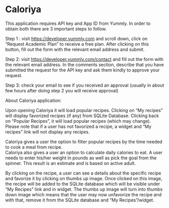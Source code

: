 # Caloriya

This application requires API key and App ID from Yummly. In order to obtain both there are 3 important steps to follow. 

Step 1 : visit https://developer.yummly.com and scroll down, click on “Request Academic Plan” to receive a free plan. After clicking on this button, fill out the form with the relevant email address and submit. 

Step 2: visit https://developer.yummly.com/contact and fill out the form with the relevant email address. In the comments section, describe that you have submitted the request for the API key and ask them kindly to approve your request.

Step 3: check your email to see if you received an approval (usually in about few hours after doing step 2 you will receive approval)



About Caloriya application:

Upon opening Caloriya it will load popular recipes. Clicking on “My recipes” will display favorized recipes (if any) from SQLite Database. Clicking back on “Popular Recipes”, it will load popular recipes (which may change). Please note that if a user has not favorized a recipe, a widget and “My recipes” link will not display any recipes.

Caloriya gives a user the option to filter popular recipes by the time needed to cook a meal from recipe.  
Caloriya also gives a user an option to calculate daily calories to eat. A user needs to enter his/her weight in pounds as well as pick the goal from the spinner. This result is an estimate and is based on active adult.

By clicking on the recipe, a user can see a details about the specific recipe and favorize it by clicking on thumbs up image. Once clicked on this image, the recipe will be added to the SQLite database which will be visible under “My Recipes” link and in widget. The thumbs up image will turn into thumbs down image which means that the user may now unfavorize the recipe and with that, remove it from the SQLite database and “My Recipes”/widget.
